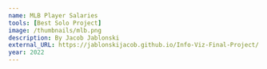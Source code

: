 ```yaml
---
name: MLB Player Salaries
tools: [Best Solo Project]
image: /thumbnails/mlb.png
description: By Jacob Jablonski
external_URL: https://jablonskijacob.github.io/Info-Viz-Final-Project/
year: 2022
---
```


